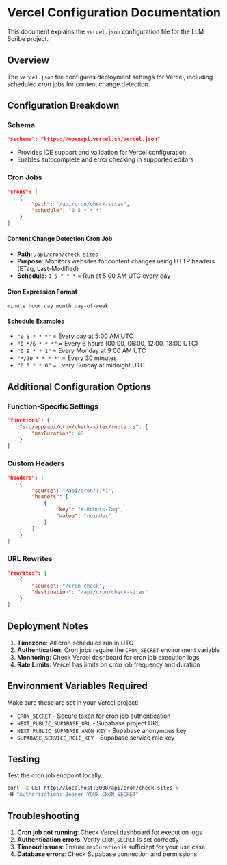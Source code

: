 # Vercel Configuration Documentation

This document explains the `vercel.json` configuration file for the LLM Scribe project.

## Overview

The `vercel.json` file configures deployment settings for Vercel, including scheduled cron jobs for content change detection.

## Configuration Breakdown

### Schema
```json
"$schema": "https://openapi.vercel.sh/vercel.json"
```
- Provides IDE support and validation for Vercel configuration
- Enables autocomplete and error checking in supported editors

### Cron Jobs
```json
"crons": [
    {
        "path": "/api/cron/check-sites",
        "schedule": "0 5 * * *"
    }
]
```

#### Content Change Detection Cron Job
- **Path**: `/api/cron/check-sites`
- **Purpose**: Monitors websites for content changes using HTTP headers (ETag, Last-Modified)
- **Schedule**: `0 5 * * *` = Run at 5:00 AM UTC every day

#### Cron Expression Format
```
minute hour day month day-of-week
```

#### Schedule Examples
- `"0 5 * * *"` = Every day at 5:00 AM UTC
- `"0 */6 * * *"` = Every 6 hours (00:00, 06:00, 12:00, 18:00 UTC)
- `"0 9 * * 1"` = Every Monday at 9:00 AM UTC
- `"*/30 * * * *"` = Every 30 minutes
- `"0 0 * * 0"` = Every Sunday at midnight UTC

## Additional Configuration Options

### Function-Specific Settings
```json
"functions": {
    "src/app/api/cron/check-sites/route.ts": {
        "maxDuration": 60
    }
}
```

### Custom Headers
```json
"headers": [
    {
        "source": "/api/cron/(.*)",
        "headers": [
            {
                "key": "X-Robots-Tag",
                "value": "noindex"
            }
        ]
    }
]
```

### URL Rewrites
```json
"rewrites": [
    {
        "source": "/cron-check",
        "destination": "/api/cron/check-sites"
    }
]
```

## Deployment Notes

1. **Timezone**: All cron schedules run in UTC
2. **Authentication**: Cron jobs require the `CRON_SECRET` environment variable
3. **Monitoring**: Check Vercel dashboard for cron job execution logs
4. **Rate Limits**: Vercel has limits on cron job frequency and duration

## Environment Variables Required

Make sure these are set in your Vercel project:
- `CRON_SECRET` - Secure token for cron job authentication
- `NEXT_PUBLIC_SUPABASE_URL` - Supabase project URL
- `NEXT_PUBLIC_SUPABASE_ANON_KEY` - Supabase anonymous key
- `SUPABASE_SERVICE_ROLE_KEY` - Supabase service role key

## Testing

Test the cron job endpoint locally:
```bash
curl -X GET http://localhost:3000/api/cron/check-sites \
-H "Authorization: Bearer YOUR_CRON_SECRET"
```

## Troubleshooting

1. **Cron job not running**: Check Vercel dashboard for execution logs
2. **Authentication errors**: Verify `CRON_SECRET` is set correctly
3. **Timeout issues**: Ensure `maxDuration` is sufficient for your use case
4. **Database errors**: Check Supabase connection and permissions 
